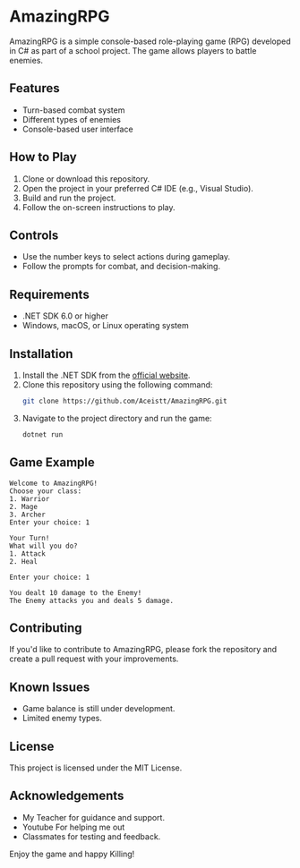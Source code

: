 # AmazingRPG
AmazingRPG is a simple console-based role-playing game (RPG) developed in C# as part of a school project. The game allows players to battle enemies.

## Features
- Turn-based combat system
- Different types of enemies
- Console-based user interface

## How to Play
1. Clone or download this repository.
2. Open the project in your preferred C# IDE (e.g., Visual Studio).
3. Build and run the project.
4. Follow the on-screen instructions to play.

## Controls
- Use the number keys to select actions during gameplay.
- Follow the prompts for combat, and decision-making.

## Requirements
- .NET SDK 6.0 or higher
- Windows, macOS, or Linux operating system

## Installation
1. Install the .NET SDK from the [official website](https://dotnet.microsoft.com/).
2. Clone this repository using the following command:
   ```bash
   git clone https://github.com/Aceistt/AmazingRPG.git
   ```
3. Navigate to the project directory and run the game:
   ```bash
   dotnet run
   ```

## Game Example
```
Welcome to AmazingRPG!
Choose your class:
1. Warrior
2. Mage
3. Archer
Enter your choice: 1

Your Turn!
What will you do?
1. Attack
2. Heal

Enter your choice: 1

You dealt 10 damage to the Enemy!
The Enemy attacks you and deals 5 damage.
```

## Contributing
If you'd like to contribute to AmazingRPG, please fork the repository and create a pull request with your improvements.

## Known Issues
- Game balance is still under development.
- Limited enemy types.

## License
This project is licensed under the MIT License.

## Acknowledgements
- My Teacher for guidance and support.
- Youtube For helping me out
- Classmates for testing and feedback.

Enjoy the game and happy Killing!

